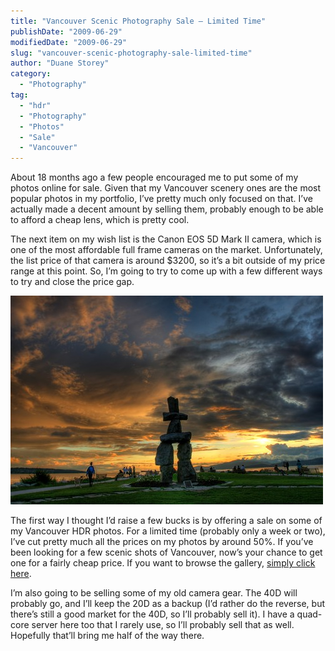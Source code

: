 ```yaml
---
title: "Vancouver Scenic Photography Sale – Limited Time"
publishDate: "2009-06-29"
modifiedDate: "2009-06-29"
slug: "vancouver-scenic-photography-sale-limited-time"
author: "Duane Storey"
category:
  - "Photography"
tag:
  - "hdr"
  - "Photography"
  - "Photos"
  - "Sale"
  - "Vancouver"
---
```


About 18 months ago a few people encouraged me to put some of my photos online for sale. Given that my Vancouver scenery ones are the most popular photos in my portfolio, I’ve pretty much only focused on that. I’ve actually made a decent amount by selling them, probably enough to be able to afford a cheap lens, which is pretty cool.

The next item on my wish list is the Canon EOS 5D Mark II camera, which is one of the most affordable full frame cameras on the market. Unfortunately, the list price of that camera is around $3200, so it’s a bit outside of my price range at this point. So, I’m going to try to come up with a few different ways to try and close the price gap.

[![](_images/vancouver-scenic-photography-sale--limited-time-1.jpg)](http://www.flickr.com/photos/duanestorey/619042390/)

The first way I thought I’d raise a few bucks is by offering a sale on some of my Vancouver HDR photos. For a limited time (probably only a week or two), I’ve cut pretty much all the prices on my photos by around 50%. If you’ve been looking for a few scenic shots of Vancouver, now’s your chance to get one for a fairly cheap price. If you want to browse the gallery, [simply click here](http://duanestorey.smugmug.com/gallery/3418360_rtJCf/1/191460517_NaefR#191460517_NaefR).

I’m also going to be selling some of my old camera gear. The 40D will probably go, and I’ll keep the 20D as a backup (I’d rather do the reverse, but there’s still a good market for the 40D, so I’ll probably sell it). I have a quad-core server here too that I rarely use, so I’ll probably sell that as well. Hopefully that’ll bring me half of the way there.